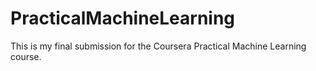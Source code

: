 PracticalMachineLearning
========================

This is my final submission for the Coursera Practical Machine Learning course.
